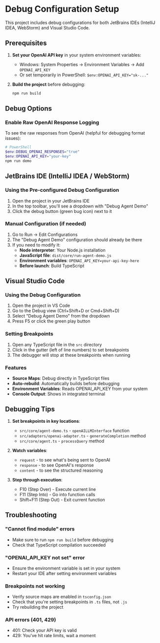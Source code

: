 # Debug Configuration Setup

This project includes debug configurations for both JetBrains IDEs (IntelliJ IDEA, WebStorm) and Visual Studio Code.

## Prerequisites

1. **Set your OpenAI API key** in your system environment variables:
   - Windows: System Properties → Environment Variables → Add `OPENAI_API_KEY`
   - Or set temporarily in PowerShell: `$env:OPENAI_API_KEY="sk-..."`

2. **Build the project** before debugging:
   ```bash
   npm run build
   ```

## Debug Options

### Enable Raw OpenAI Response Logging

To see the raw responses from OpenAI (helpful for debugging format issues):

```powershell
# PowerShell
$env:DEBUG_OPENAI_RESPONSES="true"
$env:OPENAI_API_KEY="your-key"
npm run demo
```

## JetBrains IDE (IntelliJ IDEA / WebStorm)

### Using the Pre-configured Debug Configuration

1. Open the project in your JetBrains IDE
2. In the top toolbar, you'll see a dropdown with "Debug Agent Demo"
3. Click the debug button (green bug icon) next to it

### Manual Configuration (if needed)

1. Go to Run → Edit Configurations
2. The "Debug Agent Demo" configuration should already be there
3. If you need to modify it:
   - **Node interpreter**: Your Node.js installation
   - **JavaScript file**: `dist/core/run-agent-demo.js`
   - **Environment variables**: `OPENAI_API_KEY=your-api-key-here`
   - **Before launch**: Build TypeScript

## Visual Studio Code

### Using the Debug Configuration

1. Open the project in VS Code
2. Go to the Debug view (Ctrl+Shift+D or Cmd+Shift+D)
3. Select "Debug Agent Demo" from the dropdown
4. Press F5 or click the green play button

### Setting Breakpoints

1. Open any TypeScript file in the `src` directory
2. Click in the gutter (left of line numbers) to set breakpoints
3. The debugger will stop at these breakpoints when running

### Features

- **Source Maps**: Debug directly in TypeScript files
- **Auto-rebuild**: Automatically builds before debugging
- **Environment Variables**: Reads OPENAI_API_KEY from your system
- **Console Output**: Shows in integrated terminal

## Debugging Tips

1. **Set breakpoints in key locations**:
   - `src/core/agent-demo.ts` - `openAILLMInterface` function
   - `src/adapters/openai-adapter.ts` - `generateCompletion` method
   - `src/core/agent.ts` - `processQuery` method

2. **Watch variables**:
   - `request` - to see what's being sent to OpenAI
   - `response` - to see OpenAI's response
   - `content` - to see the structured reasoning

3. **Step through execution**:
   - F10 (Step Over) - Execute current line
   - F11 (Step Into) - Go into function calls
   - Shift+F11 (Step Out) - Exit current function

## Troubleshooting

### "Cannot find module" errors
- Make sure to run `npm run build` before debugging
- Check that TypeScript compilation succeeded

### "OPENAI_API_KEY not set" error
- Ensure the environment variable is set in your system
- Restart your IDE after setting environment variables

### Breakpoints not working
- Verify source maps are enabled in `tsconfig.json`
- Check that you're setting breakpoints in `.ts` files, not `.js`
- Try rebuilding the project

### API errors (401, 429)
- 401: Check your API key is valid
- 429: You've hit rate limits, wait a moment
